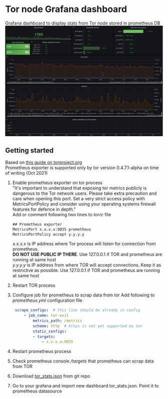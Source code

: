 # Tor node Grafana dashboard

Grafana dashboard to display stats from Tor node stored in prometheus DB  
![Dashboard view](Dashboard_full.jpg "Dashboard view") 

## Getting started

Based on [this guide on torproject.org](https://support.torproject.org/id/relay-operators/relay-bridge-overloaded/)<br>
Prometheus exporter is supported only by tor version 0.4.7.1-alpha on time of writing (Oct 2021)

1. Enable prometheus exporter on tor process<br>
    "It's important to understand that exposing tor metrics publicly is dangerous to the Tor network users. Please take extra precaution and care when opening this port. Set a very strict access policy with MetricsPortPolicy and consider using your operating systems firewall features for defence in depth."<br>
    Add or comment following two tines to *torrc* file
    ```text
    ## Prometheus exporter
    MetricsPort x.x.x.x:9035 prometheus
    MetricsPortPolicy accept y.y.y.y
    ```
    *x.x.x.x* is IP address where Tor process will listen for connection from prometheus.<br>
    **DO NOT USE PUBLIC IP THERE**. Use 127.0.0.1 if TOR and prometheus are running at same host<br>
    *y.y.y.y* is IP address from where TOR will accept connections. Keep it as restrictive as possible. Use 127.0.0.1 if TOR and prometheus are running at same host
1. Restart TOR process
1. Configure job for prometheus to scrap data from tor
   Add following to *prometheus.yml* configuration file
   ```yaml
    scrape_configs:  # this line should be already in config
        - job_name: tor-exit
            metrics_path: /metrics
            scheme: http  # https is not yet supported by tor
            static_configs:
            - targets:
                - x.x.x.x:9035
    ```

1. Restart prometheus process
1. Check prometheus console */targets* that prometheus can scrap data from TOR
1. Download [tor_stats.json](https://gitlab.com/TheHolm/tor-node-grafana-dashboard/-/raw/main/tor_stats.json?inline=false) from git repo
1. Go to your grafana and import new dashboard tor_stats.json. Point it to prometheus datasource

